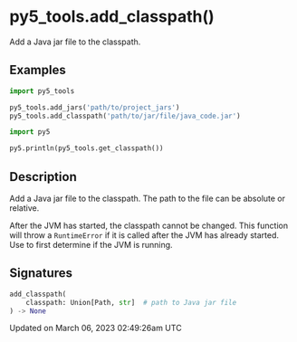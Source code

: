 # py5_tools.add_classpath()

Add a Java jar file to the classpath.

## Examples

<div class="example-table">

<div class="example-row"><div class="example-cell-image">

</div><div class="example-cell-code">

```python
import py5_tools

py5_tools.add_jars('path/to/project_jars')
py5_tools.add_classpath('path/to/jar/file/java_code.jar')

import py5

py5.println(py5_tools.get_classpath())
```

</div></div>

</div>

## Description

Add a Java jar file to the classpath. The path to the file can be absolute or relative.

After the JVM has started, the classpath cannot be changed. This function will throw a `RuntimeError` if it is called after the JVM has already started. Use [](py5tools_is_jvm_running) to first determine if the JVM is running.

## Signatures

```python
add_classpath(
    classpath: Union[Path, str]  # path to Java jar file
) -> None
```

Updated on March 06, 2023 02:49:26am UTC

